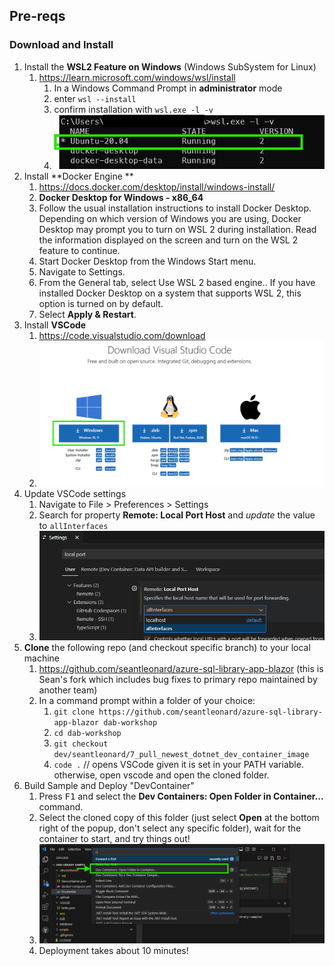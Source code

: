 ## Pre-reqs

### Download and Install

1. Install the **WSL2 Feature on Windows** (Windows SubSystem for Linux)
    1. https://learn.microsoft.com/windows/wsl/install
        1. In a Windows Command Prompt in **administrator** mode
        1. enter `wsl --install`
        1. confirm installation with `wsl.exe -l -v`
        1. ![wsl2 confirm install](wsl-confirm-install.png)
1. Install **Docker Engine **
    1. https://docs.docker.com/desktop/install/windows-install/
    1. **Docker Desktop for Windows - x86_64**
    1. Follow the usual installation instructions to install Docker Desktop. Depending on which version of Windows you are using, Docker Desktop may prompt you to turn on WSL 2 during installation. Read the information displayed on the screen and turn on the WSL 2 feature to continue.
    1. Start Docker Desktop from the Windows Start menu.
    1. Navigate to Settings.
    1. From the General tab, select Use WSL 2 based engine.. If you have installed Docker Desktop on a system that supports WSL 2, this option is turned on by default.
    1. Select **Apply & Restart**.
1. Install **VSCode**
    1. https://code.visualstudio.com/download
    1. ![vscode download page - Windows](vscode-dl.png)
1. Update VSCode settings
    1. Navigate to File > Preferences > Settings
    1. Search for property **Remote: Local Port Host** and *update* the value to `allInterfaces`
    1. ![alt text](vsc-localporthost-setting.png)
1. **Clone** the following repo (and checkout specific branch) to your local machine
    1. https://github.com/seantleonard/azure-sql-library-app-blazor (this is Sean's fork which includes bug fixes to primary repo maintained by another team)
    1. In a command prompt within a folder of your choice: 
        1. `git clone https://github.com/seantleonard/azure-sql-library-app-blazor dab-workshop`
        1. `cd dab-workshop`
        1. `git checkout dev/seantleonard/7_pull_newest_dotnet_dev_container_image`
        1. `code .` // opens VSCode given it is set in your PATH variable. otherwise, open vscode and open the cloned folder.
1. Build Sample and Deploy "DevContainer"
    1. Press <kbd>F1</kbd> and select the **Dev Containers: Open Folder in Container...** command.
    1. Select the cloned copy of this folder (just select **Open** at the bottom right of the popup, don't select any specific folder), wait for the container to start, and try things out!
    1. ![vscode - Open folder in container](vsc-openfoldercontainer.png)
    1. Deployment takes about 10 minutes!
